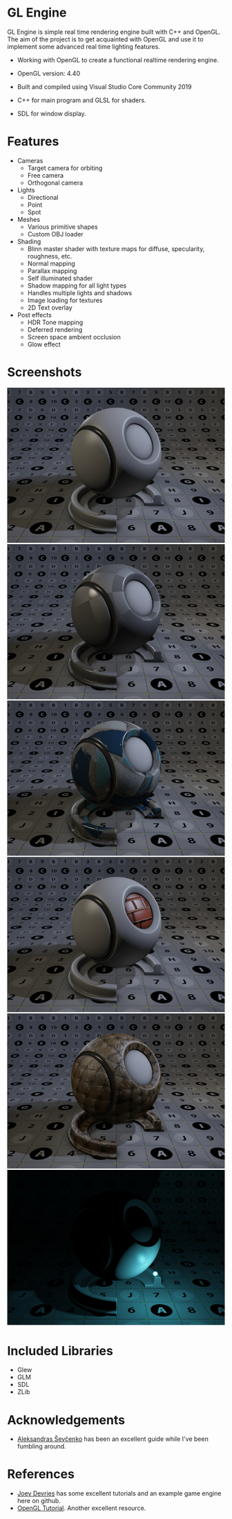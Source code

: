 # GL Engine
GL Engine is simple real time rendering engine built with C++ and OpenGL. The 
aim of the project is to get acquainted with OpenGL and use it to implement some
advanced real time lighting features.

  - Working with OpenGL to create a functional realtime rendering engine.
  
  - OpenGL version: 4.40
  
  - Built and compiled using Visual Studio Core Community 2019
  
  - C++ for main program and GLSL for shaders.
  
  - SDL for window display.

# Features
 - Cameras
    - Target camera for orbiting
    - Free camera
    - Orthogonal camera
 - Lights
    - Directional
    - Point
    - Spot
 - Meshes
    - Various primitive shapes
    - Custom OBJ loader
 - Shading
    - Blinn master shader with texture maps for diffuse, specularity, roughness, etc.
    - Normal mapping
    - Parallax mapping
    - Self illuminated shader
    - Shadow mapping for all light types
    - Handles multiple lights and shadows
    - Image loading for textures
    - 2D Text overlay
 - Post effects
    - HDR Tone mapping
    - Deferred rendering
    - Screen space ambient occlusion
    - Glow effect

# Screenshots
![Demo 01](https://raw.githubusercontent.com/russkev/opengl/master/screenshots/demo_01.jpg)
![Demo 02](https://raw.githubusercontent.com/russkev/opengl/master/screenshots/demo_02.jpg)
![Demo 04](https://raw.githubusercontent.com/russkev/opengl/master/screenshots/demo_04.jpg)
![Demo 05](https://raw.githubusercontent.com/russkev/opengl/master/screenshots/demo_05.jpg)
![Demo 06](https://raw.githubusercontent.com/russkev/opengl/master/screenshots/demo_06.jpg)
![Demo 07](https://raw.githubusercontent.com/russkev/opengl/master/screenshots/demo_07a.jpg)


# Included Libraries
 - Glew
 - GLM
 - SDL
 - ZLib

# Acknowledgements
  - [Aleksandras Ševčenko](https://github.com/Coldberg) has been an excellent guide while I've been fumbling around.

# References
  - [Joey Devries](https://joeydevries.com/#home) has some excellent tutorials and an example game engine here on github.
  - [OpenGL Tutorial](http://www.opengl-tutorial.org/). Another excellent resource.
